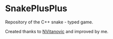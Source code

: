 # SnakePlusPlus
Repository of the C++ snake - typed game.

Created thanks to [NVitanovic](https://goo.gl/f25CoM) and improved by me.
